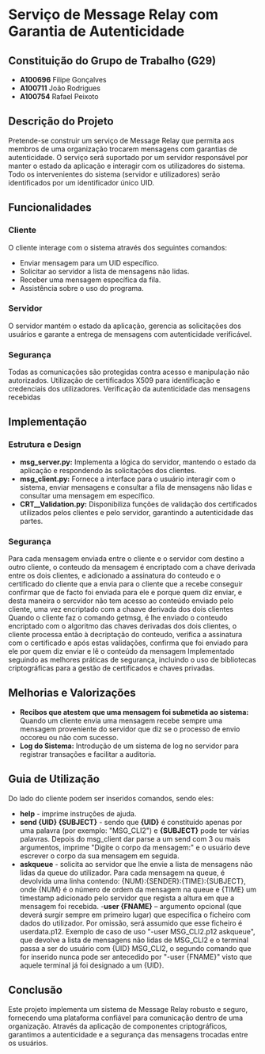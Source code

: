 # Serviço de Message Relay com Garantia de Autenticidade

## Constituição do Grupo de Trabalho (G29)

- **A100696** Filipe Gonçalves
- **A100711** João Rodrigues 
- **A100754** Rafael Peixoto

## Descrição do Projeto

Pretende-se construir um serviço de Message Relay que permita aos membros de uma organização trocarem mensagens com garantias de autenticidade. O serviço será suportado por um servidor responsável por manter o estado da aplicação e interagir com os utilizadores do sistema. Todo os intervenientes do sistema (servidor e utilizadores) serão identificados por um identificador único UID.


## Funcionalidades

### Cliente

O cliente interage com o sistema através dos seguintes comandos:
- Enviar mensagem para um UID específico.
- Solicitar ao servidor a lista de mensagens não lidas.
- Receber uma mensagem específica da fila.
- Assistência sobre o uso do programa.

### Servidor

O servidor mantém o estado da aplicação, gerencia as solicitações dos usuários e garante a entrega de mensagens com autenticidade verificável.

### Segurança
Todas as comunicações são protegidas contra acesso e manipulação não autorizados.
Utilização de certificados X509 para identificação e credenciais dos utilizadores.
Verificação da autenticidade das mensagens recebidas

## Implementação

### Estrutura e Design

- **msg_server.py:** Implementa a lógica do servidor, mantendo o estado da aplicação e respondendo às solicitações dos clientes.
- **msg_client.py:** Fornece a interface para o usuário interagir com o sistema, enviar mensagens e consultar a fila de mensagens não lidas e consultar uma mensagem em específico.
- **CRT__Validation.py:** Disponibiliza funções de validação dos certificados utilizados pelos clientes e pelo servidor, garantindo a autenticidade das partes.

### Segurança

Para cada mensagem enviada entre o cliente e o servidor com destino a outro cliente, o conteudo da mensagem é encriptado com a chave derivada entre os dois clientes, e adicionado a assinatura do conteudo e o certificado do cliente que a envia para o cliente que a recebe conseguir confirmar que de facto foi enviada para ele e porque quem diz enviar, e desta maneira o sercvidor não tem acesso ao conteúdo enviado pelo cliente, uma vez encriptado com a chaave derivada dos dois clientes
Quando o cliente faz o comando getmsg, é lhe enviado o conteudo encriptado com o algoritmo das chaves derivadas dos dois clientes, o cliente processa então à decriptação do conteudo, verifica a assinatura com o certificado e após estas validações, confirma que foi enviado para ele por quem diz enviar e lê o conteúdo da mensagem 
Implementado seguindo as melhores práticas de segurança, incluindo o uso de bibliotecas criptográficas para a gestão de certificados e chaves privadas.

## Melhorias e Valorizações

- **Recibos que atestem que uma mensagem foi submetida ao sistema:** Quando um cliente envia uma mensagem recebe sempre uma mensagem proveniente do servidor que diz se o processo de envio occoreu ou não com sucesso. 
- **Log do Sistema:** Introdução de um sistema de log no servidor para registrar transações e facilitar a auditoria.

## Guia de Utilização

Do lado do cliente podem ser inseridos comandos, sendo eles:

- **help** - imprime instruções de ajuda.
- **send {UID} {SUBJECT}** - sendo que **{UID}** é constituído apenas por uma palavra (por exemplo: "MSG_CLI2") e **{SUBJECT}** pode ter várias palavras. Depois do msg_client dar parse a um send com 3 ou mais argumentos, imprime "Digite o corpo da mensagem:" e o usuário deve escrever o corpo da sua mensagem em seguida.
- **askqueue** - solicita ao servidor que lhe envie a lista de mensagens não lidas da queue do utilizador. Para cada mensagem na queue, é devolvida uma linha contendo: {NUM}:{SENDER}:{TIME}:{SUBJECT}, onde {NUM} é o número de ordem da mensagem na queue e {TIME} um timestamp adicionado pelo servidor que regista a altura em que a mensagem foi recebida.
-**user {FNAME}** – argumento opcional (que deverá surgir sempre em primeiro lugar) que especifica o ficheiro com dados do utilizador. Por omissão, será assumido que esse ficheiro é userdata.p12. Exemplo de caso de uso "-user MSG_CLI2.p12 askqueue", que devolve a lista de mensagens não lidas de MSG_CLI2 e o terminal passa a ser do usuário com {UID} MSG_CLI2, o segundo comando que for inserido nunca pode ser antecedido por "-user {FNAME}" visto que aquele terminal já foi designado a um {UID}.

## Conclusão

Este projeto implementa um sistema de Message Relay robusto e seguro, fornecendo uma plataforma confiável para comunicação dentro de uma organização. Através da aplicação de componentes criptográficos, garantimos a autenticidade e a segurança das mensagens trocadas entre os usuários.